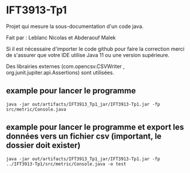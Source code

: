 # IFT3913-Tp1

Projet qui mesure la sous-documentation d'un code java.

Fait par : Leblanc Nicolas et Abderaouf Malek

Si il est nécessaire d'importer le code github pour faire la correction merci de s'assurer que votre IDE utilise Java 11 ou une version supérieure.


Des librairies externes (com.opencsv.CSVWriter , org.junit.jupiter.api.Assertions) sont utilisées.
## example pour lancer le programme
```
java -jar out/artifacts/IFT3913_Tp1_jar/IFT3913-Tp1.jar -fp src/metric/Console.java
```
## example pour lancer le programme et export les données vers un fichier csv (important, le dossier doit exister)
```
java -jar out/artifacts/IFT3913_Tp1_jar/IFT3913-Tp1.jar -fp ../IFT3913-Tp1/src/metric/Console.java -o test
```
